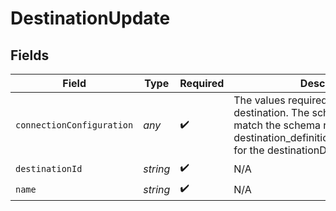 # DestinationUpdate


## Fields

| Field                                                                                                                                                                          | Type                                                                                                                                                                           | Required                                                                                                                                                                       | Description                                                                                                                                                                    |
| ------------------------------------------------------------------------------------------------------------------------------------------------------------------------------ | ------------------------------------------------------------------------------------------------------------------------------------------------------------------------------ | ------------------------------------------------------------------------------------------------------------------------------------------------------------------------------ | ------------------------------------------------------------------------------------------------------------------------------------------------------------------------------ |
| `connectionConfiguration`                                                                                                                                                      | *any*                                                                                                                                                                          | :heavy_check_mark:                                                                                                                                                             | The values required to configure the destination. The schema for this must match the schema return by destination_definition_specifications/get for the destinationDefinition. |
| `destinationId`                                                                                                                                                                | *string*                                                                                                                                                                       | :heavy_check_mark:                                                                                                                                                             | N/A                                                                                                                                                                            |
| `name`                                                                                                                                                                         | *string*                                                                                                                                                                       | :heavy_check_mark:                                                                                                                                                             | N/A                                                                                                                                                                            |
